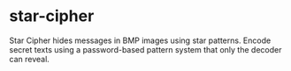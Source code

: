 # star-cipher
Star Cipher hides messages in BMP images using star patterns. Encode secret texts using a password-based pattern system that only the decoder can reveal.
